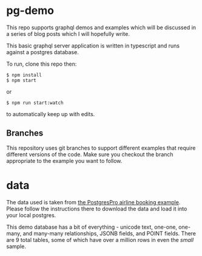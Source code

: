 # pg-demo

This repo supports graphql demos and examples which will be discussed in a series of blog posts
which I will hopefully write.

This basic graphql server application is written in typescript and runs against a postgres database.

To run, clone this repo then:

```
$ npm install
$ npm start
```

or

```
$ npm run start:watch
```

to automatically keep up with edits.

## Branches

This repository uses git branches to support different examples that require different versions of the code. Make sure you checkout the branch appropriate to the example you want to follow.

# data

The data used is taken from [the PostgresPro airline booking example](https://postgrespro.com/docs/postgrespro/10/demodb-bookings-installation). Please follow the instructions there to download the data and load it into your local postgres.

This demo database has a bit of everything - unicode text, one-one, one-many, and many-many relationships, JSONB fields, and POINT fields. There are 9 total tables, some of which have over a million rows in even the _small_ sample.
